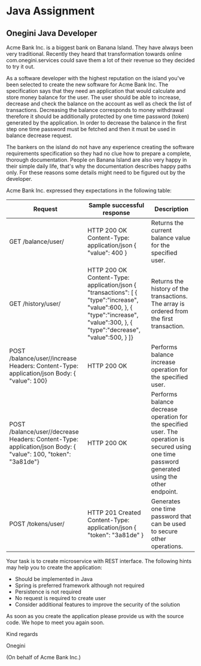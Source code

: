# Java Assignment

## Onegini Java Developer

Acme Bank Inc. is a biggest bank on Banana Island. They have always been very traditional. Recently they heard that transformation towards online com.onegini.services could save them a lot of their revenue so they decided to try it out.

As a software developer with the highest reputation on the island you&#39;ve been selected to create the new software for Acme Bank Inc. The specification says that they need an application that would calculate and store money balance for the user. The user should be able to increase, decrease and check the balance on the account as well as check the list of transactions. Decreasing the balance corresponds to money withdrawal therefore it should be additionally protected by one time password (token) generated by the application. In order to decrease the balance in the first step one time password must be fetched and then it must be used in balance decrease request.

The bankers on the island do not have any experience creating the software requirements specification so they had no clue how to prepare a complete, thorough documentation. People on Banana Island are also very happy in their simple daily life, that&#39;s why the documentation describes happy paths only. For these reasons some details might need to be figured out by the developer.

Acme Bank Inc. expressed they expectations in the following table:

| **Request** | **Sample successful response** | **Description** |
| --- | --- | --- |
| GET /balance/user/<userId> | HTTP 200 OK Content-Type: application/json { "value": 400 }  | Returns the current balance value for the specified user. |
| GET /history/user/<userId> | HTTP 200 OK Content-Type: application/json { "transactions": [    {       "type":"increase",      "value":600,    },    {       "type":"increase",      "value":300,    },    {       "type":"decrease",      "value":500,    } ]}  | Returns the history of the transactions. The array is ordered from the first transaction. |
| POST /balance/user/<userId>/increase Headers: Content-Type: application/json Body: {   "value": 100}  | HTTP 200 OK   | Performs balance increase operation for the specified user. |
| POST /balance/user/<userId>/decrease Headers: Content-Type: application/json Body: {   "value": 100,  "token": "3a81de"}  | HTTP 200 OK   | Performs balance decrease operation for the specified user. The operation is secured using one time password generated using the other endpoint. |
| POST /tokens/user/<userId> | HTTP 201 Created Content-Type: application/json { "token": "3a81de" }  | Generates one time password that can be used to secure other operations. |

Your task is to create microservice with REST interface. The following hints may help you to create the application:

- Should be implemented in Java
- Spring is preferred framework although not required
- Persistence is not required
- No request is required to create user
- Consider additional features to improve the security of the solution

As soon as you create the application please provide us with the source code. We hope to meet you again soon.

Kind regards

Onegini

(On behalf of Acme Bank Inc.)